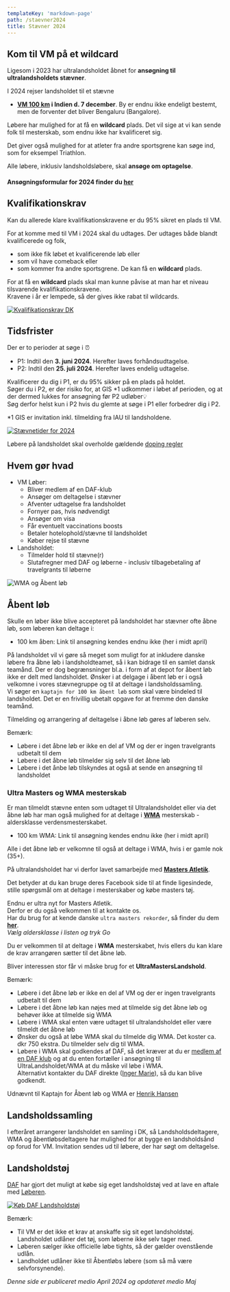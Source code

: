 ```yaml
---
templateKey: 'markdown-page'
path: /staevner2024
title: Stævner 2024
---
```

###

##
## Kom til VM på et wildcard

Ligesom i 2023 har ultralandsholdet åbnet for **ansøgning til ultralandsholdets stævner**.

I 2024 rejser landsholdet til et stævne

* **[VM 100 km](https://iau-ultramarathon.org/2024-iau-100-km-world-championships-announcement.html) i Indien d. 7 december**. By er endnu ikke endeligt bestemt, men de forventer det bliver Bengaluru (Bangalore).  

Løbere har mulighed for at få en **wildcard** plads. Det vil sige at vi kan sende folk til mesterskab, som endnu ikke har kvalificeret sig.

Det giver også mulighed for at atleter fra andre sportsgrene kan søge ind, som for eksempel Triathlon.

Alle løbere, inklusiv landsholdsløbere, skal **ansøge om optagelse**.

####  **Ansøgningsformular** for 2024 finder du **[her](https://forms.gle/PX23P28WTWaGEAiy9)**

##
## Kvalifikationskrav

Kan du allerede klare kvalifikationskravene er du 95% sikret en plads til VM. 

For at komme med til VM i 2024 skal du udtages. Der udtages både blandt kvalificerede og folk, 
* som ikke fik løbet et kvalificerende løb eller 
* som vil have comeback eller
* som kommer fra andre sportsgrene. 
De kan få en **wildcard** plads.

For at få en **wildcard** plads skal man kunne påvise at man har et niveau tilsvarende kvalifikationskravene.  
Kravene i år er lempede, så der gives ikke rabat til wildcards.  

<a href="https://bit.ly/ul-kk" target="_blank" rel="noreferrer">
<img src="../../img/staevner/KK-pub-2024.png" alt="Kvalifikationskrav DK" style="background-image:none;"/>
</a>

##
## Tidsfrister

Der er to perioder at søge i ⏰
* P1: Indtil den **3. juni 2024**. Herefter laves forhåndsudtagelse.
* P2: Indtil den **25. juli 2024**. Herefter laves endelig udtagelse.

Kvalificerer du dig i P1, er du 95% sikker på en plads på holdet.  
Søger du i P2, er der risiko for, at GIS *1 udkommer i løbet af perioden, og at der dermed lukkes for ansøgning før P2 udløber💡  
Søg derfor helst kun i P2 hvis du glemte at søge i P1 eller forbedrer dig i P2.

*1 GIS er invitation inkl. tilmelding fra IAU til landsholdene.

[![Stævnetider for 2024](../../img/staevner/SP-pub-2024.png)](https://bit.ly/ul-sp2)

Løbere på landsholdet skal overholde gældende [doping regler](https://www.antidoping.dk/)

##
## Hvem gør hvad

* VM Løber:
    * Bliver medlem af en DAF-klub
    * Ansøger om deltagelse i stævner
    * Afventer udtagelse fra landsholdet
    * Fornyer pas, hvis nødvendigt
    * Ansøger om visa
    * Får eventuelt vaccinations boosts
    * Betaler hotelophold/stævne til landsholdet
    * Køber rejse til stævne
* Landsholdet:
    * Tilmelder hold til stævne(r)
    * Slutafregner med DAF og løberne - inclusiv tilbagebetaling af travelgrants til løberne

<img src="../../img/staevner/vm-wma-aabentlob.drawio.svg" alt="WMA og Åbent løb"/>

##
## Åbent løb

Skulle en løber ikke blive accepteret på landsholdet har stævner ofte åbne løb, som løberen kan deltage i:

* 100 km åben: Link til ansøgning kendes endnu ikke (her i midt april)

På landsholdet vil vi gøre så meget som muligt for at inkludere danske løbere fra åbne løb i landsholdteamet, så i kan bidrage til en samlet dansk teamånd. 
Der er dog begrænsninger bl.a. i form af at depot for åbent løb ikke er delt med landsholdet.
Ønsker i at delgage i åbent løb er i også velkomne i vores stævnegruppe og til at deltage i landsholdssamling.  
Vi søger en `kaptajn for 100 km åbent løb` som skal være bindeled til landsholdet. Det er en frivillig ubetalt opgave for at fremme den danske teamånd.  

Tilmelding og arrangering af deltagelse i åbne løb gøres af løberen selv.

Bemærk: 
* Løbere i det åbne løb er ikke en del af VM og der er ingen travelgrants udbetalt til dem
* Løbere i det åbne løb tilmelder sig selv til det åbne løb
* Løbere i det ånbe løb tilskyndes at også at sende en ansøgning til landsholdet

### Ultra Masters og WMA mesterskab

Er man tilmeldt stævne enten som udtaget til Ultralandsholdet eller via det åbne løb har man også mulighed for at deltage i **[WMA](https://world-masters-athletics.org/championships/)** mesterskab - aldersklasse verdensmesterskabet.  

* 100 km WMA: Link til ansøgning kendes endnu ikke (her i midt april)

Alle i det åbne løb er velkomne til også at deltage i WMA, hvis i er gamle nok (35+).

På ultralandsholdet har vi derfor lavet samarbejde med **[Masters Atletik](https://www.facebook.com/groups/399591766775129)**.  

Det betyder at du kan bruge deres Facebook side til at finde ligesindede, stille spørgsmål om at deltage i mesterskaber og købe masters tøj.  

Endnu er ultra nyt for Masters Atletik.  
Derfor er du også velkommen til at kontakte os.  
Har du brug for at kende danske `ultra masters rekorder`, så finder du dem **[her](https://statistik.d-u-v.org/getintbestlist.php?year=all&dist=100km&gender=M&cat=all&nat=DEN&label=&hili=none&tt=netto&Submit.x=22&Submit.y=4)**.  
_Vælg aldersklasse i listen og tryk Go_

Du er velkommen til at deltage i **WMA** mesterskabet, hvis ellers du kan klare de krav arrangøren sætter til det åbne løb.  

Bliver interessen stor får vi måske brug for et **UltraMastersLandshold**.  

Bemærk: 
* Løbere i det åbne løb er ikke en del af VM og der er ingen travelgrants udbetalt til dem
* Løbere i det åbne løb kan nøjes med at tilmelde sig det åbne løb og behøver ikke at tilmelde sig WMA
* Løbere i WMA skal enten være udtaget til ultralandsholdet eller være tilmeldt det åbne løb
* Ønsker du også at løbe WMA skal du tilmelde dig WMA. Det koster ca. dkr 750 ekstra. Du tilmelder selv dig til WMA.
* Løbere i WMA skal godkendes af DAF, så det kræver at du er [medlem af en DAF klub](https://connect.atletik.dk/Clubs) og at du enten fortæller i ansøgning til UltraLandsholdet/WMA at du måske vil løbe i WMA.  
Alternativt kontakter du DAF direkte ([Inger Marie](https://dansk-atletik.dk/forbundet/kontakt-daf/#stabsfunktioner)), så du kan blive godkendt.

Udnævnt til Kaptajn for Åbent løb og WMA er [Henrik Hansen](https://www.facebook.com/henrik.hansen.52493)

##
## Landsholdssamling

I efteråret arrangerer landsholdet en samling i DK, så Landsholdsdeltagere, WMA og åbentløbsdeltagere har mulighed for at bygge en landsholdsånd op forud for VM.
Invitation sendes ud til løbere, der har søgt om deltagelse.

##
## Landsholdstøj

[DAF](https://dansk-atletik.dk/nyheder/2024/05/bliv-godt-klaedt-paa-med-dafs-kollektion-hos-loeberen/) har gjort det muligt at købe sig eget landsholdstøj ved at lave en aftale med [Løberen](https://www.loberen.dk/daf).

[![Køb DAF Landsholdstøj](../../img/staevner/LoberenDafToj.png.png)](https://www.loberen.dk/daf)

Bemærk:
* Til VM er det ikke et krav at anskaffe sig sit eget landsholdstøj. Landsholdet udlåner det tøj, som løberne ikke selv tager med.
* Løberen sælger ikke officielle løbe tights, så der gælder ovenstående udlån.
* Landholdet udlåner ikke til Åbentløbs løbere (som så må være selvforsynende).

_Denne side er publiceret medio April 2024 og opdateret  medio Maj_
